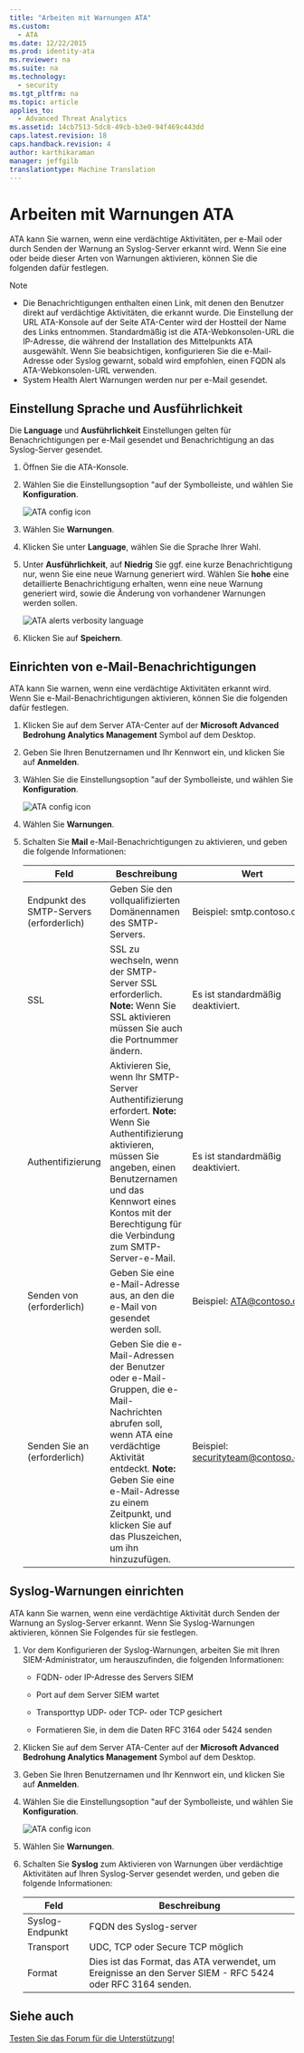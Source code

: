 ```yaml
---
title: "Arbeiten mit Warnungen ATA"
ms.custom: 
  - ATA
ms.date: 12/22/2015
ms.prod: identity-ata
ms.reviewer: na
ms.suite: na
ms.technology: 
  - security
ms.tgt_pltfrm: na
ms.topic: article
applies_to: 
  - Advanced Threat Analytics
ms.assetid: 14cb7513-5dc8-49cb-b3e0-94f469c443dd
caps.latest.revision: 18
caps.handback.revision: 4
author: karthikaraman
manager: jeffgilb
translationtype: Machine Translation
---
```

# Arbeiten mit Warnungen ATA
ATA kann Sie warnen, wenn eine verdächtige Aktivitäten, per e-Mail oder durch Senden der Warnung an Syslog-Server erkannt wird. Wenn Sie eine oder beide dieser Arten von Warnungen aktivieren, können Sie die folgenden dafür festlegen.

> [!NOTE]
> -   Die Benachrichtigungen enthalten einen Link, mit denen den Benutzer direkt auf verdächtige Aktivitäten, die erkannt wurde. Die Einstellung der URL ATA-Konsole auf der Seite ATA-Center wird der Hostteil der Name des Links entnommen. Standardmäßig ist die ATA-Webkonsolen-URL die IP-Adresse, die während der Installation des Mittelpunkts ATA ausgewählt.  Wenn Sie beabsichtigen, konfigurieren Sie die e-Mail-Adresse oder Syslog gewarnt, sobald wird empfohlen, einen FQDN als ATA-Webkonsolen-URL verwenden.
> -   System Health Alert Warnungen werden nur per e-Mail gesendet.

## Einstellung Sprache und Ausführlichkeit
Die **Language** und **Ausführlichkeit** Einstellungen gelten für Benachrichtigungen per e-Mail gesendet und Benachrichtigung an das Syslog-Server gesendet.

1.  Öffnen Sie die ATA-Konsole.

2.  Wählen Sie die Einstellungsoption "auf der Symbolleiste, und wählen Sie **Konfiguration**.

    ![ATA config icon](../../ems/ATA_Content/media/ATA-config-icon.JPG "ATA config icon")

3.  Wählen Sie **Warnungen**.

4.  Klicken Sie unter **Language**, wählen Sie die Sprache Ihrer Wahl.

5.  Unter **Ausführlichkeit**, auf **Niedrig** Sie ggf. eine kurze Benachrichtigung nur, wenn Sie eine neue Warnung generiert wird. Wählen Sie **hohe** eine detaillierte Benachrichtigung erhalten, wenn eine neue Warnung generiert wird, sowie die Änderung von vorhandener Warnungen werden sollen.

    ![ATA alerts verbosity language](../../ems/ATA_Content/media/ATA-alerts-verbosity-language.JPG "ATA alerts verbosity language")

6.  Klicken Sie auf **Speichern**.

## Einrichten von e-Mail-Benachrichtigungen
ATA kann Sie warnen, wenn eine verdächtige Aktivitäten erkannt wird. Wenn Sie e-Mail-Benachrichtigungen aktivieren, können Sie die folgenden dafür festlegen.

1.  Klicken Sie auf dem Server ATA-Center auf der **Microsoft Advanced Bedrohung Analytics Management** Symbol auf dem Desktop.

2.  Geben Sie Ihren Benutzernamen und Ihr Kennwort ein, und klicken Sie auf **Anmelden**.

3.  Wählen Sie die Einstellungsoption "auf der Symbolleiste, und wählen Sie **Konfiguration**.

    ![ATA config icon](../../ems/ATA_Content/media/ATA-config-icon.JPG "ATA config icon")

4.  Wählen Sie **Warnungen**.

5.  Schalten Sie **Mail** e-Mail-Benachrichtigungen zu aktivieren, und geben die folgende Informationen:

    |Feld|Beschreibung|Wert|
    |--------|----------------|--------|
    |Endpunkt des SMTP-Servers (erforderlich)|Geben Sie den vollqualifizierten Domänennamen des SMTP-Servers.|Beispiel: smtp.contoso.com|
    |SSL|SSL zu wechseln, wenn der SMTP-Server SSL erforderlich. **Note:** Wenn Sie SSL aktivieren müssen Sie auch die Portnummer ändern.|Es ist standardmäßig deaktiviert.|
    |Authentifizierung|Aktivieren Sie, wenn Ihr SMTP-Server Authentifizierung erfordert. **Note:** Wenn Sie Authentifizierung aktivieren, müssen Sie angeben, einen Benutzernamen und das Kennwort eines Kontos mit der Berechtigung für die Verbindung zum SMTP-Server-e-Mail.|Es ist standardmäßig deaktiviert.|
    |Senden von (erforderlich)|Geben Sie eine e-Mail-Adresse aus, an den die e-Mail von gesendet werden soll.|Beispiel: ATA@contoso.com|
    |Senden Sie an (erforderlich)|Geben Sie die e-Mail-Adressen der Benutzer oder e-Mail-Gruppen, die e-Mail-Nachrichten abrufen soll, wenn ATA eine verdächtige Aktivität entdeckt. **Note:** Geben Sie eine e-Mail-Adresse zu einem Zeitpunkt, und klicken Sie auf das Pluszeichen, um ihn hinzuzufügen.|Beispiel: securityteam@contoso.com|

## Syslog-Warnungen einrichten
ATA kann Sie warnen, wenn eine verdächtige Aktivität durch Senden der Warnung an Syslog-Server erkannt. Wenn Sie Syslog-Warnungen aktivieren, können Sie Folgendes für sie festlegen.

1.  Vor dem Konfigurieren der Syslog-Warnungen, arbeiten Sie mit Ihren SIEM-Administrator, um herauszufinden, die folgenden Informationen:

    -   FQDN- oder IP-Adresse des Servers SIEM

    -   Port auf dem Server SIEM wartet

    -   Transporttyp UDP- oder TCP- oder TCP gesichert

    -   Formatieren Sie, in dem die Daten RFC 3164 oder 5424 senden

2.  Klicken Sie auf dem Server ATA-Center auf der **Microsoft Advanced Bedrohung Analytics Management** Symbol auf dem Desktop.

3.  Geben Sie Ihren Benutzernamen und Ihr Kennwort ein, und klicken Sie auf **Anmelden**.

4.  Wählen Sie die Einstellungsoption "auf der Symbolleiste, und wählen Sie **Konfiguration**.

    ![ATA config icon](../../ems/ATA_Content/media/ATA-config-icon.JPG "ATA config icon")

5.  Wählen Sie **Warnungen**.

6.  Schalten Sie **Syslog** zum Aktivieren von Warnungen über verdächtige Aktivitäten auf Ihren Syslog-Server gesendet werden, und geben die folgende Informationen:

    |Feld|Beschreibung|
    |--------|----------------|
    |Syslog-Endpunkt|FQDN des Syslog-server|
    |Transport|UDC, TCP oder Secure TCP möglich|
    |Format|Dies ist das Format, das ATA verwendet, um Ereignisse an den Server SIEM - RFC 5424 oder RFC 3164 senden.|

## Siehe auch
[Testen Sie das Forum für die Unterstützung!](https://social.technet.microsoft.com/Forums/security/en-US/home?forum=mata)

